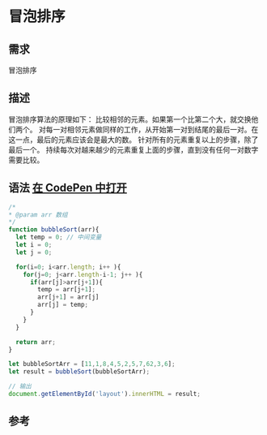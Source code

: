 # 冒泡排序

## 需求

冒泡排序

## 描述

冒泡排序算法的原理如下：
比较相邻的元素。如果第一个比第二个大，就交换他们两个。
对每一对相邻元素做同样的工作，从开始第一对到结尾的最后一对。在这一点，最后的元素应该会是最大的数。
针对所有的元素重复以上的步骤，除了最后一个。
持续每次对越来越少的元素重复上面的步骤，直到没有任何一对数字需要比较。

## 语法 [在 CodePen 中打开](https://codepen.io/chengnuo/pen/rPKXpY)
```javascript
/*
* @param arr 数组
*/
function bubbleSort(arr){
  let temp = 0; // 中间变量
  let i = 0;
  let j = 0;

  for(i=0; i<arr.length; i++ ){
    for(j=0; j<arr.length-i-1; j++ ){
      if(arr[j]>arr[j+1]){
        temp = arr[j+1];
        arr[j+1] = arr[j]
        arr[j] = temp;
      }
    }
  }

  return arr;
}

let bubbleSortArr = [11,1,8,4,5,2,5,7,62,3,6];
let result = bubbleSort(bubbleSortArr);

// 输出
document.getElementById('layout').innerHTML = result;
```


## 参考

```
```